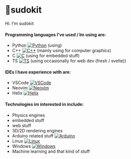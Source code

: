 # 👋sudokit

Hi. I'm sudokit <br>
#### Programming languages I've used / Im using are:
* Python [![Python](https://img.shields.io/badge/Python-yellow?style=flat-square&logo=Python)](https://www.python.org/) (using)
* C++ [![C++](https://img.shields.io/badge/C++-blue?style=flat-square&logo=C++)](https://isocpp.org/) (mainly using for computer graphics)
* C [![C](https://img.shields.io/badge/C-gray?style=flat-square&logo=C)](https://en.wikipedia.org/wiki/C_(programming_language)) (using for embedded stuff)
* TS [![TS](https://shields.io/badge/TypeScript-3178C6?logo=TypeScript&logoColor=FFF&style=flat-square)](https://en.wikipedia.org/wiki/TypeScript) (using occasionally for web dev (fresh / svelte))


#### IDEs I have experience with are: 
* VSCode [![VSCode](https://img.shields.io/badge/VisualStudioCode-blue?style=flat-square&logo=VisualStudioCode)](https://code.visualstudio.com/)
* Neovim [![Neovim](https://img.shields.io/badge/Neovim-brightgreen?style=flat-square&logo=Neovim)](https://neovim.io/)
* Helix [![Helix](https://img.shields.io/badge/Helix-purple?style=flat-square&logo=Helix)](https://helix-editor.com/)

#### Technologies im interested in include:
* Physics engines
* embedded stuff
* web stuff
* 3D/2D rendering engines
* Arduino related stuff [![Arduino](https://img.shields.io/badge/Arduino-blue?style=flat-square&logo=Arduino)](https://www.arduino.cc/)
* Linux [![Linux](https://img.shields.io/badge/Linux-black?style=flat-square&logo=Linux)](https://www.linux.org/)
* Windows [![Windows](https://img.shields.io/badge/Windows-blue?style=flat-square&logo=Windows)](https://www.microsoft.com/en-us/windows) 
* Machine learning and that kind of stuff
